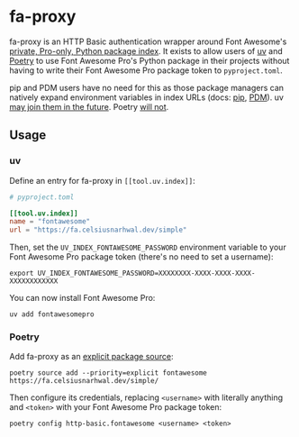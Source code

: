 # fa-proxy

fa-proxy is an HTTP Basic authentication wrapper around Font Awesome's
[private, Pro-only, Python package index](https://docs.fontawesome.com/web/use-with/python-django#using-font-awesome-pro-with-django).
It exists to allow users of [uv](https://docs.astral.sh/uv) and [Poetry](https://python-poetry.org) to use Font Awesome
Pro's Python package in their projects without having to write their Font Awesome Pro package token to `pyproject.toml`.

pip and PDM users have no need for this as those package managers can natively expand environment variables in index
URLs (docs: [pip](https://pip.pypa.io/en/stable/reference/requirements-file-format/#using-environment-variables), [PDM](https://pdm-project.org/latest/usage/config/#store-credentials-with-the-index)).
uv [may join them in the future](https://github.com/astral-sh/uv/issues/5734). Poetry [will not](https://github.com/python-poetry/poetry/issues/208#issuecomment-1266296921).

## Usage

### uv

Define an entry for fa-proxy in `[[tool.uv.index]]`:

```toml
# pyproject.toml

[[tool.uv.index]]
name = "fontawesome"
url = "https://fa.celsiusnarhwal.dev/simple"
```

Then, set the `UV_INDEX_FONTAWESOME_PASSWORD` environment variable to your Font Awesome Pro package token (there's no
need to set a username):

```shell
export UV_INDEX_FONTAWESOME_PASSWORD=XXXXXXXX-XXXX-XXXX-XXXX-XXXXXXXXXXXX
```

You can now install Font Awesome Pro:

```shell
uv add fontawesomepro
```

### Poetry

Add fa-proxy as an [explicit package source](https://python-poetry.org/docs/repositories#explicit-package-sources):

```shell
poetry source add --priority=explicit fontawesome https://fa.celsiusnarhwal.dev/simple/
```

Then configure its credentials, replacing `<username>` with literally anything and `<token>` with your Font Awesome
Pro package token:

```shell
poetry config http-basic.fontawesome <username> <token>
```
